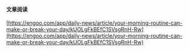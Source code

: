 
#### 文章阅读

[https://engoo.com/app/daily-news/article/your-morning-routine-can-make-or-break-your-day/kUOLgFkBEfC1SVsgRnH-Rw](https://engoo.com/app/daily-news/article/your-morning-routine-can-make-or-break-your-day/kUOLgFkBEfC1SVsgRnH-Rw)